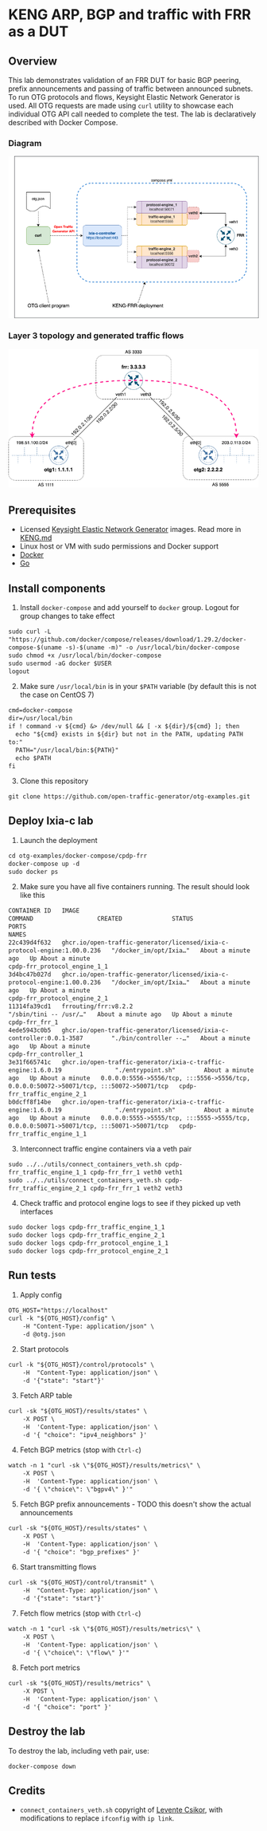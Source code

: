 # KENG ARP, BGP and traffic with FRR as a DUT

## Overview
This lab demonstrates validation of an FRR DUT for basic BGP peering, prefix announcements and passing of traffic between announced subnets. To run OTG protocols and flows, Keysight Elastic Network Generator is used. All OTG requests are made using `curl` utility to showcase each individual OTG API call needed to complete the test. The lab is declaratively described with Docker Compose.

### Diagram

![Diagram](./diagram.png)

### Layer 3 topology and generated traffic flows

![IP Diagram](./ip-diagram.png)

## Prerequisites

* Licensed [Keysight Elastic Network Generator](https://www.keysight.com/us/en/products/network-test/protocol-load-test/keysight-elastic-network-generator.html) images. Read more in [KENG.md](/KENG.md)
* Linux host or VM with sudo permissions and Docker support
* [Docker](https://docs.docker.com/engine/install/)
* [Go](https://go.dev/dl/)

## Install components

1. Install `docker-compose` and add yourself to `docker` group. Logout for group changes to take effect

```Shell
sudo curl -L "https://github.com/docker/compose/releases/download/1.29.2/docker-compose-$(uname -s)-$(uname -m)" -o /usr/local/bin/docker-compose
sudo chmod +x /usr/local/bin/docker-compose
sudo usermod -aG docker $USER
logout
```

2. Make sure `/usr/local/bin` is in your `$PATH` variable (by default this is not the case on CentOS 7)

```Shell
cmd=docker-compose
dir=/usr/local/bin
if ! command -v ${cmd} &> /dev/null && [ -x ${dir}/${cmd} ]; then
  echo "${cmd} exists in ${dir} but not in the PATH, updating PATH to:"
  PATH="/usr/local/bin:${PATH}"
  echo $PATH
fi
```

3. Clone this repository

```Shell
git clone https://github.com/open-traffic-generator/otg-examples.git
```

## Deploy Ixia-c lab

1. Launch the deployment

```Shell
cd otg-examples/docker-compose/cpdp-frr
docker-compose up -d 
sudo docker ps
```

2. Make sure you have all five containers running. The result should look like this
  
```Shell
CONTAINER ID   IMAGE                                                                       COMMAND                  CREATED              STATUS              PORTS                                                                                      NAMES
22c439d4f632   ghcr.io/open-traffic-generator/licensed/ixia-c-protocol-engine:1.00.0.236   "/docker_im/opt/Ixia…"   About a minute ago   Up About a minute                                                                                              cpdp-frr_protocol_engine_1_1
3d4bc47b027d   ghcr.io/open-traffic-generator/licensed/ixia-c-protocol-engine:1.00.0.236   "/docker_im/opt/Ixia…"   About a minute ago   Up About a minute                                                                                              cpdp-frr_protocol_engine_2_1
11314fa39cd1   frrouting/frr:v8.2.2                                                        "/sbin/tini -- /usr/…"   About a minute ago   Up About a minute                                                                                              cpdp-frr_frr_1
4ede5943c0b5   ghcr.io/open-traffic-generator/licensed/ixia-c-controller:0.0.1-3587        "./bin/controller --…"   About a minute ago   Up About a minute                                                                                              cpdp-frr_controller_1
3e31f665741c   ghcr.io/open-traffic-generator/ixia-c-traffic-engine:1.6.0.19               "./entrypoint.sh"        About a minute ago   Up About a minute   0.0.0.0:5556->5556/tcp, :::5556->5556/tcp, 0.0.0.0:50072->50071/tcp, :::50072->50071/tcp   cpdp-frr_traffic_engine_2_1
b0dcff8f14be   ghcr.io/open-traffic-generator/ixia-c-traffic-engine:1.6.0.19               "./entrypoint.sh"        About a minute ago   Up About a minute   0.0.0.0:5555->5555/tcp, :::5555->5555/tcp, 0.0.0.0:50071->50071/tcp, :::50071->50071/tcp   cpdp-frr_traffic_engine_1_1
```

3. Interconnect traffic engine containers via a veth pair

```Shell
sudo ../../utils/connect_containers_veth.sh cpdp-frr_traffic_engine_1_1 cpdp-frr_frr_1 veth0 veth1
sudo ../../utils/connect_containers_veth.sh cpdp-frr_traffic_engine_2_1 cpdp-frr_frr_1 veth2 veth3
````

4. Check traffic and protocol engine logs to see if they picked up veth interfaces

```Shell
sudo docker logs cpdp-frr_traffic_engine_1_1
sudo docker logs cpdp-frr_traffic_engine_2_1
sudo docker logs cpdp-frr_protocol_engine_1_1
sudo docker logs cpdp-frr_protocol_engine_2_1
```

## Run tests

1. Apply config

```Shell
OTG_HOST="https://localhost"
curl -k "${OTG_HOST}/config" \
    -H "Content-Type: application/json" \
    -d @otg.json
```

2. Start protocols

```Shell
curl -k "${OTG_HOST}/control/protocols" \
    -H  "Content-Type: application/json" \
    -d '{"state": "start"}'
```

3. Fetch ARP table

```Shell
curl -sk "${OTG_HOST}/results/states" \
    -X POST \
    -H  'Content-Type: application/json' \
    -d '{ "choice": "ipv4_neighbors" }'
```

4. Fetch BGP metrics (stop with `Ctrl-c`)

```Shell
watch -n 1 "curl -sk \"${OTG_HOST}/results/metrics\" \
    -X POST \
    -H  'Content-Type: application/json' \
    -d '{ \"choice\": \"bgpv4\" }'"
```

5. Fetch BGP prefix announcements - TODO this doesn't show the actual announcements

```Shell
curl -sk "${OTG_HOST}/results/states" \
    -X POST \
    -H  'Content-Type: application/json' \
    -d '{ "choice": "bgp_prefixes" }'
```

6. Start transmitting flows

```Shell
curl -sk "${OTG_HOST}/control/transmit" \
    -H  "Content-Type: application/json" \
    -d '{"state": "start"}'
```

7. Fetch flow metrics (stop with `Ctrl-c`)

```Shell
watch -n 1 "curl -sk \"${OTG_HOST}/results/metrics\" \
    -X POST \
    -H  'Content-Type: application/json' \
    -d '{ \"choice\": \"flow\" }'"
```

8. Fetch port metrics

```Shell
curl -sk "${OTG_HOST}/results/metrics" \
    -X POST \
    -H  'Content-Type: application/json' \
    -d '{ "choice": "port" }'
```

## Destroy the lab

To destroy the lab, including veth pair, use:

```Shell
docker-compose down
````

## Credits

* `connect_containers_veth.sh` copyright of [Levente Csikor](https://github.com/cslev/add_veth_to_docker/), with modifications to replace `ifconfig` with `ip link`.
